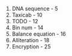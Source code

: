 1. DNA sequence - 5
1. Taxicab - 10
1. TODO - 12
1. Bin num - 14
1. Balance equation - 16
1. Alliteration - 18
1. Encryption - 25